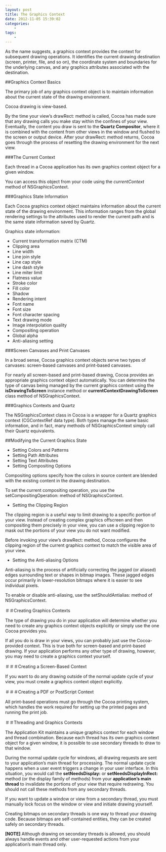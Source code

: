 ```yaml
--- 
layout: post
title: The Graphics Context
date: 2012-11-05 15:39:02
categories:
    - 
tags:
    -
---
```


As the name suggests, a graphics context provides the context for subsequent drawing operations. It identifies the current drawing destination (screen, printer, file, and so on), the coordinate system and boundaries for the underlying canvas, and any graphics attributes associated with the destination.


##Graphics Context Basics

The primary job of any graphics context object is to maintain information about the current state of the drawing environment.

Cocoa drawing is view-based.

By the time your view’s drawRect: method is called, Cocoa has made sure that any drawing calls you make stay within the confines of your view. Eventually, the content you draw is sent to the **Quartz Compositor**, where it is combined with the content from other views in the window and flushed to the screen or output device. After your drawRect: method returns, Cocoa goes through the process of resetting the drawing environment for the next view.


###The Current Context

Each thread in a Cocoa application has its own graphics context object for a given window.

You can access this object from your code using the *currentContext* method of NSGraphicsContext.


###Graphics State Information

Each Cocoa graphics context object maintains information about the current state of the drawing environment. This information ranges from the global rendering settings to the attributes used to render the current path and is the same state information saved by Quartz.

Graphics state information:

* Current transformation matrix (CTM)
* Clipping area
* Line width
* Line join style
* Line cap style
* Line dash style
* Line miter limit
* Flatness value
* Stroke color
* Fill color
* Shadow
* Rendering intent
* Font name
* Font size
* Font character spacing
* Text drawing mode
* Image interpolation quality
* Compositing operation
* Global alpha
* Anti-aliasing setting


###Screen Canvases and Print Canvases

In a broad sense, Cocoa graphics context objects serve two types of canvases: screen-based canvases and print-based canvases.

For nearly all screen-based and print-based drawing, Cocoa provides an appropriate graphics context object automatically. You can determine the type of canvas being managed by the current graphics context using the **isDrawingToScreen** instance method or **currentContextDrawingToScreen** class method of NSGraphicsContext. 


###Graphics Contexts and Quartz

The NSGraphicsContext class in Cocoa is a wrapper for a Quartz graphics context (CGContextRef data type). Both types manage the same basic information, and in fact, many methods of NSGraphicsContext simply call their Quartz equivalents.


##Modifying the Current Graphics State

* Setting Colors and Patterns
* Setting Path Attributes
* Setting Text Attributes
* Setting Compositing Options

Compositing options specify how the colors in source content are blended with the existing content in the drawing destination. 

To set the current compositing operation, you use the setCompositingOperation: method of NSGraphicsContext.

* Setting the Clipping Region

The clipping region is a useful way to limit drawing to a specific portion of your view. Instead of creating complex graphics offscreen and then compositing them precisely in your view, you can use a clipping region to mask out the portions of your view you do not want modified. 

Before invoking your view’s drawRect: method, Cocoa configures the clipping region of the current graphics context to match the visible area of your view. 

* Setting the Anti-aliasing Options

Anti-aliasing is the process of artificially correcting the jagged (or aliased) edges surrounding text or shapes in bitmap images. These jagged edges occur primarily in lower-resolution bitmaps where it is easier to see individual pixels.

To enable or disable anti-aliasing, use the setShouldAntialias: method of NSGraphicsContext.


＃＃Creating Graphics Contexts

The type of drawing you do in your application will determine whether you need to create any graphics context objects explicitly or simply use the one Cocoa provides you. 

If all you do is draw in your views, you can probably just use the Cocoa-provided context. This is true both for screen-based and print-based drawing. If your application performs any other type of drawing, however, you may need to create a graphics context yourself.


＃＃＃Creating a Screen-Based Context

If you want to do any drawing outside of the normal update cycle of your view, you must create a graphics context object explicitly.


＃＃＃Creating a PDF or PostScript Context

All print-based operations must go through the Cocoa printing system, which handles the work required for setting up the printed pages and running the print job.


＃＃Threading and Graphics Contexts

The Application Kit maintains a unique graphics context for each window and thread combination. Because each thread has its own graphics context object for a given window, it is possible to use secondary threads to draw to that window.

During the normal update cycle for windows, all drawing requests are sent to your application’s main thread for processing. The normal update cycle happens when a user event triggers a change in your user interface. In this situation, you would call the **setNeedsDisplay:** or **setNeedsDisplayInRect:** method (or the display family of methods) from your **application’s main thread** to invalidate the portions of your view that require redrawing. You should not call these methods from any secondary threads.

If you want to update a window or view from a secondary thread, you must manually lock focus on the window or view and initiate drawing yourself.

Creating bitmaps on secondary threads is one way to thread your drawing code. Because bitmaps are self-contained entities, they can be created safely on secondary threads.


**[NOTE]** Although drawing on secondary threads is allowed, you should always handle events and other user-requested actions from your application’s main thread only. 